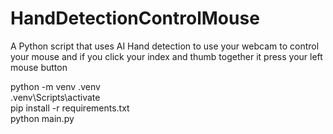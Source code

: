 # HandDetectionControlMouse

A Python script that uses AI Hand detection to use your webcam to control your mouse and if you click your index and thumb together it press your left mouse button

python -m venv .venv  
.venv\Scripts\activate  
pip install -r requirements.txt  
python main.py

